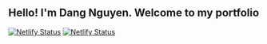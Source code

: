 ## Hello! I'm Dang Nguyen. Welcome to my portfolio

[![Netlify Status](https://api.netlify.com/api/v1/badges/d72a01cc-404a-47cf-97df-d69264aa7dbc/deploy-status)](https://app.netlify.com/sites/dangnguyen825/deploys)
[![Netlify Status](https://api.netlify.com/api/v1/badges/d72a01cc-404a-47cf-97df-d69264aa7dbc/deploy-status)](https://app.netlify.com/sites/dangnguyen825/deploys)
